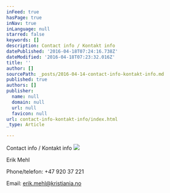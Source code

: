 ```yaml
---
inFeed: true
hasPage: true
inNav: true
inLanguage: null
starred: false
keywords: []
description: Contact info / Kontakt info
datePublished: '2016-04-18T07:24:16.738Z'
dateModified: '2016-04-18T07:23:32.016Z'
title: ''
author: []
sourcePath: _posts/2016-04-14-contact-info-kontakt-info.md
published: true
authors: []
publisher:
  name: null
  domain: null
  url: null
  favicon: null
url: contact-info-kontakt-info/index.html
_type: Article

---
```

Contact info / Kontakt info
![](https://the-grid-user-content.s3-us-west-2.amazonaws.com/8b61788f-a272-4772-90b8-1ce1d758014e.jpg)

Erik Mehl

Phone/telefon: +47 920 37 221

Email: erik.mehl@kristiania.no
